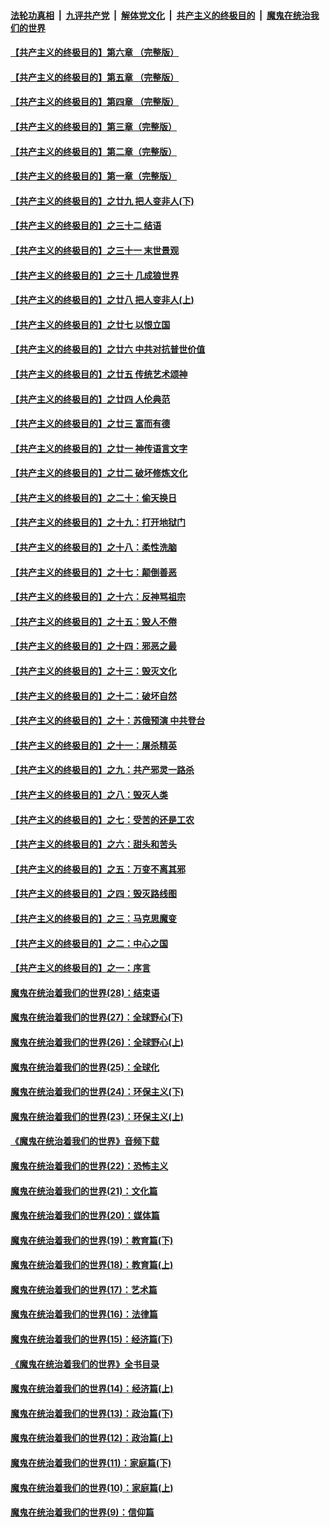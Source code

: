 ####  [法轮功真相](../../../../basic/blob/master/README.md?t=06280431) &nbsp;|&nbsp; [九评共产党](../../../../9ping.md/blob/master/README.md?t=06280431) &nbsp;|&nbsp; [解体党文化](../../../../jtdwh.md/blob/master/README.md?t=06280431)  &nbsp;|&nbsp; [共产主义的终极目的](../../../../gczydzjmd.md/blob/master/README.md?t=06280431) &nbsp;|&nbsp; [魔鬼在统治我们的世界](../../../../mgztzwmdsj.md/blob/master/README.md?t=06280431) 

#### [【共产主义的终极目的】第六章 （完整版）](../pages/nsc422/n11428913.md?t=06280431) 

#### [【共产主义的终极目的】第五章 （完整版）](../pages/nsc422/n11428912.md?t=06280431) 

#### [【共产主义的终极目的】第四章 （完整版）](../pages/nsc422/n11428907.md?t=06280431) 

#### [【共产主义的终极目的】第三章（完整版）](../pages/nsc422/n11428848.md?t=06280431) 

#### [【共产主义的终极目的】第二章（完整版）](../pages/nsc422/n11428831.md?t=06280431) 

#### [【共产主义的终极目的】第一章（完整版）](../pages/nsc422/n11417651.md?t=06280431) 

#### [【共产主义的终极目的】之廿九 把人变非人(下)](../pages/nsc422/n11344140.md?t=06280431) 

#### [【共产主义的终极目的】之三十二 结语](../pages/nsc422/n11360535.md?t=06280431) 

#### [【共产主义的终极目的】之三十一 末世景观](../pages/nsc422/n11351129.md?t=06280431) 

#### [【共产主义的终极目的】之三十 几成狼世界](../pages/nsc422/n11348280.md?t=06280431) 

#### [【共产主义的终极目的】之廿八 把人变非人(上)](../pages/nsc422/n11340492.md?t=06280431) 

#### [【共产主义的终极目的】之廿七 以恨立国](../pages/nsc422/n11336944.md?t=06280431) 

#### [【共产主义的终极目的】之廿六 中共对抗普世价值](../pages/nsc422/n11324785.md?t=06280431) 

#### [【共产主义的终极目的】之廿五 传统艺术颂神](../pages/nsc422/n11296396.md?t=06280431) 

#### [【共产主义的终极目的】之廿四 人伦典范](../pages/nsc422/n11296397.md?t=06280431) 

#### [【共产主义的终极目的】之廿三 富而有德](../pages/nsc422/n11283598.md?t=06280431) 

#### [【共产主义的终极目的】之廿一 神传语言文字](../pages/nsc422/n11263265.md?t=06280431) 

#### [【共产主义的终极目的】之廿二 破坏修炼文化](../pages/nsc422/n11245728.md?t=06280431) 

#### [【共产主义的终极目的】之二十：偷天换日](../pages/nsc422/n11238846.md?t=06280431) 

#### [【共产主义的终极目的】之十九：打开地狱门](../pages/nsc422/n11206376.md?t=06280431) 

#### [【共产主义的终极目的】之十八：柔性洗脑](../pages/nsc422/n11199994.md?t=06280431) 

#### [【共产主义的终极目的】之十七：颠倒善恶](../pages/nsc422/n11179782.md?t=06280431) 

#### [【共产主义的终极目的】之十六：反神骂祖宗](../pages/nsc422/n11166798.md?t=06280431) 

#### [【共产主义的终极目的】之十五：毁人不倦](../pages/nsc422/n11166792.md?t=06280431) 

#### [【共产主义的终极目的】之十四：邪恶之最](../pages/nsc422/n11150249.md?t=06280431) 

#### [【共产主义的终极目的】之十三：毁灭文化](../pages/nsc422/n11135227.md?t=06280431) 

#### [【共产主义的终极目的】之十二：破坏自然](../pages/nsc422/n11135214.md?t=06280431) 

#### [【共产主义的终极目的】之十：苏俄预演 中共登台](../pages/nsc422/n11118424.md?t=06280431) 

#### [【共产主义的终极目的】之十一：屠杀精英](../pages/nsc422/n11118442.md?t=06280431) 

#### [【共产主义的终极目的】之九：共产邪灵一路杀](../pages/nsc422/n11114139.md?t=06280431) 

#### [【共产主义的终极目的】之八：毁灭人类](../pages/nsc422/n11108503.md?t=06280431) 

#### [【共产主义的终极目的】之七：受苦的还是工农](../pages/nsc422/n11101809.md?t=06280431) 

#### [【共产主义的终极目的】之六：甜头和苦头](../pages/nsc422/n11096971.md?t=06280431) 

#### [【共产主义的终极目的】之五：万变不离其邪](../pages/nsc422/n11091285.md?t=06280431) 

#### [【共产主义的终极目的】之四：毁灭路线图](../pages/nsc422/n11086284.md?t=06280431) 

#### [【共产主义的终极目的】之三：马克思魔变](../pages/nsc422/n11061941.md?t=06280431) 

#### [【共产主义的终极目的】之二：中心之国](../pages/nsc422/n11047728.md?t=06280431) 

#### [【共产主义的终极目的】之一：序言](../pages/nsc422/n11086077.md?t=06280431) 

#### [魔鬼在统治着我们的世界(28)：结束语](../pages/nsc422/n10936246.md?t=06280431) 

#### [魔鬼在统治着我们的世界(27)：全球野心(下)](../pages/nsc422/n10928319.md?t=06280431) 

#### [魔鬼在统治着我们的世界(26)：全球野心(上)](../pages/nsc422/n10900318.md?t=06280431) 

#### [魔鬼在统治着我们的世界(25)：全球化](../pages/nsc422/n10788205.md?t=06280431) 

#### [魔鬼在统治着我们的世界(24)：环保主义(下)](../pages/nsc422/n10695307.md?t=06280431) 

#### [魔鬼在统治着我们的世界(23)：环保主义(上)](../pages/nsc422/n10688613.md?t=06280431) 

#### [《魔鬼在统治着我们的世界》音频下载](../pages/nsc422/n10635553.md?t=06280431) 

#### [魔鬼在统治着我们的世界(22)：恐怖主义](../pages/nsc422/n10614727.md?t=06280431) 

#### [魔鬼在统治着我们的世界(21)：文化篇](../pages/nsc422/n10597706.md?t=06280431) 

#### [魔鬼在统治着我们的世界(20)：媒体篇](../pages/nsc422/n10586579.md?t=06280431) 

#### [魔鬼在统治着我们的世界(19)：教育篇(下)](../pages/nsc422/n10564808.md?t=06280431) 

#### [魔鬼在统治着我们的世界(18)：教育篇(上)](../pages/nsc422/n10526970.md?t=06280431) 

#### [魔鬼在统治着我们的世界(17)：艺术篇](../pages/nsc422/n10499093.md?t=06280431) 

#### [魔鬼在统治着我们的世界(16)：法律篇](../pages/nsc422/n10485969.md?t=06280431) 

#### [魔鬼在统治着我们的世界(15)：经济篇(下)](../pages/nsc422/n10469975.md?t=06280431) 

#### [《魔鬼在统治着我们的世界》全书目录](../pages/nsc422/n10464261.md?t=06280431) 

#### [魔鬼在统治着我们的世界(14)：经济篇(上)](../pages/nsc422/n10457370.md?t=06280431) 

#### [魔鬼在统治着我们的世界(13)：政治篇(下)](../pages/nsc422/n10448270.md?t=06280431) 

#### [魔鬼在统治着我们的世界(12)：政治篇(上)](../pages/nsc422/n10444576.md?t=06280431) 

#### [魔鬼在统治着我们的世界(11)：家庭篇(下)](../pages/nsc422/n10440961.md?t=06280431) 

#### [魔鬼在统治着我们的世界(10)：家庭篇(上)](../pages/nsc422/n10435448.md?t=06280431) 

#### [魔鬼在统治着我们的世界(9)：信仰篇](../pages/nsc422/n10432159.md?t=06280431) 

